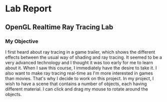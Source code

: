 # Lab Report
## OpenGL Realtime Ray Tracing Lab
### My Objective
I first heard about ray tracing in a game trailer, which shows the different effects between the usual way of shading and ray tracing. It seemed to be a very advanced technology and I thought it was too early for me to learn about it. When I saw this course, I immediately have the desire to take it. I also want to make ray tracing real-time as I'm more interested in games than movies. That's why I decide to work on this project.
In my project, I wish to have a scene that contains a number of objects, each having different material. I can click and drag my mouse to rotate around the objects.
